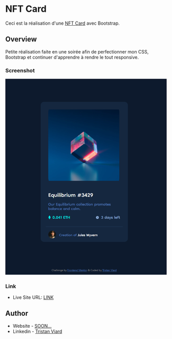 # NFT Card

Ceci est la réalisation d'une [NFT Card](https://www.frontendmentor.io/challenges/nft-preview-card-component-SbdUL_w0U) avec Bootstrap.




## Overview

Petite réalisation faite en une soirée afin de perfectionner mon CSS, Bootstrap et continuer d'apprendre à rendre le tout responsive.


### Screenshot

![SCREEN](./images/Screenshot.png)

### Link

- Live Site URL: [LINK](https://htmlpreview.github.io/?https://github.com/valdruide/NFT-Card/blob/main/index.html)

## Author

- Website - [SOON...]()
- Linkedin - [Tristan Viard](https://www.linkedin.com/in/tristan-viard/)
